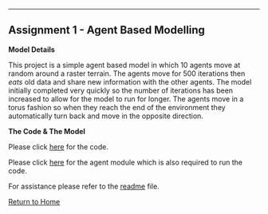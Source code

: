 
---
**Assignment 1 - Agent Based Modelling**
---

**Model Details**

  This project is a simple agent based model in which 10 agents move at random around a raster terrain. 
  The agents move for 500 iterations then *eats* old data and share new information with the other agents.
  The model initially completed very quickly so the number of iterations has been increased to allow for the model to run for longer.
  The agents move in a torus fashion so when they reach the end of the environment they automatically turn back and move in the opposite    direction. 

**The Code & The Model**

  Please click [here](http://github.com/Daisymay55/Daisymay55.github.io/blob/master/ABM%20Unit%207.py) for the code.
  
  Please click [here](https://github.com/Daisymay55/Daisymay55.github.io/blob/master/agentframework.py) for the agent module which is also required to run the code.
  
  For assistance please refer to the [readme](https://daisymay55.github.io/index.html) file.

[Return to Home](https://daisymay55.github.io/home.html)
